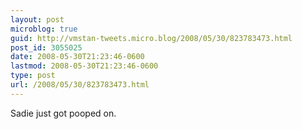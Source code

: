 ```yaml
---
layout: post
microblog: true
guid: http://vmstan-tweets.micro.blog/2008/05/30/823783473.html
post_id: 3055025
date: 2008-05-30T21:23:46-0600
lastmod: 2008-05-30T21:23:46-0600
type: post
url: /2008/05/30/823783473.html
---
```

Sadie just got pooped on.
